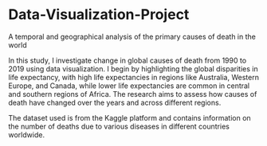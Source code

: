 # Data-Visualization-Project
 A temporal and geographical analysis of  the primary causes of death in the world

In this study, I investigate change in global causes of death from 1990 to 2019 using data visualization. I begin by highlighting the global disparities in life expectancy, with high life expectancies in regions like Australia, Western Europe, and Canada, while lower life expectancies are common in central and southern regions of Africa. The research aims to assess how causes of death have changed over the years and across different regions.

The dataset used is from the Kaggle platform and contains information on the number of deaths due to various diseases in different countries worldwide. 
